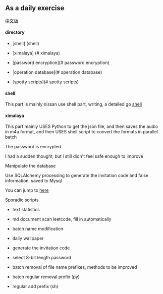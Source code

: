 
As a daily exercise
---------------------
[中文版](https://github.com/Grizzy-bear/Python-Life/blob/master/README-zh.md)

#### directory


* [shell] (shell)

* [ximalaya] (# ximalaya)

* [password encryption](# password encryption)

* [operation database](# operation database)

* [spotty scripts](# spotty scripts)


#### shell

This part is mainly nissan use shell part, writing, a detailed go [shell](https://github.com/Grizzy-bear/Python-Life/tree/master/shell "shell address")


#### ximalaya

This part mainly USES Python to get the json file, and then saves the audio in m4a format, and then USES shell script to convert the formats in parallel batch


The password is encrypted

I had a sudden thought, but I still didn't feel safe enough to improve


Manipulate the database

Use SQLAlchemy processing to generate the invitation code and false information, saved to Mysql

You can jump to [here](https://github.com/Grizzy-bear/Python-Life/blob/master/%E6%93%8D%E4%BD%9C%E6%95%B0%E6%8D%AE%E5%BA%93/READE.md)


Sporadic scripts

- text statistics

- md document scan leetcode, fill in automatically

- batch name modification

- daily wallpaper

- generate the invitation code

- select 8-bit length password

- batch removal of file name prefixes, methods to be improved

- batch regular removal prefix (py)

- regular add prefix (sh)